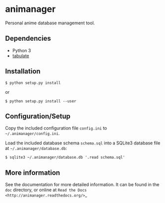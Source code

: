 # animanager

Personal anime database management tool.

## Dependencies

* Python 3
* [tabulate][1]

[1]: https://pypi.python.org/pypi/tabulate

## Installation

    $ python setup.py install

or

    $ python setup.py install --user

## Configuration/Setup

Copy the included configuration file `config.ini` to `~/.animanager/config.ini`.

Load the included database schema `schema.sql` into a SQLite3 database file at
`~/.animanager/database.db`:

    $ sqlite3 ~/.animanager/database.db '.read schema.sql'

## More information

See the documentation for more detailed information.  It can be found in the
`doc` directory, or online at `Read the Docs
<http://animanager.readthedocs.org/>`_
